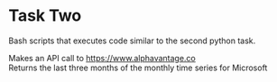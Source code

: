 <h1>Task Two</h1>

Bash scripts that executes code similar to the second python task.

Makes an API call to https://www.alphavantage.co <br>
Returns the last three months of the monthly time series for Microsoft
